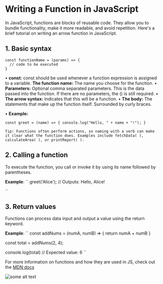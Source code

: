 # Writing a Function in JavaScript

In JavaScript, functions are blocks of reusable code. They allow you to bundle functionality, make it more readable, and avoid repetition. Here's a brief tutorial on writing an arrow function in JavaScript.

## 1. Basic syntax
```
const functionName = (params) => {
  // code to be executed
}
```
•⁠  ⁠**const:** const should be used whenever a function expression is assigned to a variable.
**The function name:** The name you choose for the function.
•⁠  ⁠**Parameters:** Optional comma separated parameters. This is the data passed into the function. If there are no parameters, the () is still required.
•⁠  ⁠**The arrow syntax:** Indicates that this will be a function.
•⁠  ⁠**The body:** The statements that make up the function itself. Surrounded by curly braces.

•⁠  ⁠**Example:**


``
const greet = (name) => {
  console.log("Hello, " + name + "!");
}
``

	⁠Tip: Functions often perform actions, so naming with a verb can make it clear what the function does. Examples include fetchData( ), calculateArea( ), or printReport( ). 

## 2. Calling a function

To execute the function, you call or invoke it by using its name followed by parentheses.

**Example**:
``
greet('Alice'); // Outputs: Hello, Alice!

``
## 3. Return values

Functions can process data input and output a value using the return keyword.

**Example**: 
``
const addNums = (numA, numB) => {
  return numA + numB
}


const total = addNums(2, 4);

console.log(total) // Expected value: 6
``

For more information on functions and how they are used in JS, check out the [MDN docs]


[MDN docs]: [https://developer.mozilla.org/en-US/docs/Web/JavaScript/Guide/Functions]


![some alt text](https://images-ext-1.discordapp.net/external/rXJurhfKF5ASk8LNyVePQKc8MiUiv_iNxR5tWXrMrNo/%3Fq%3D80%26w%3D1374%26auto%3Dformat%26fit%3Dcrop%26ixlib%3Drb-4.1.0%26ixid%3DM3wxMjA3fDB8MHxwaG90by1wYWdlfHx8fGVufDB8fHx8fA%253D%253D/https/images.unsplash.com/photo-1751442188780-c4ba25403392?format=webp&width=1472&height=1104)
